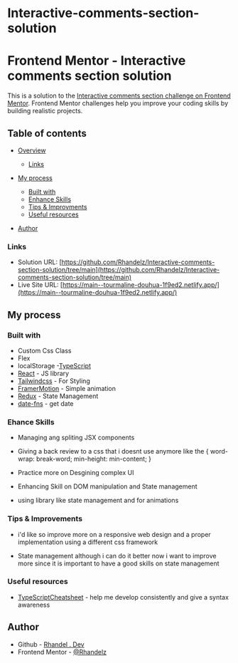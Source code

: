 # Interactive-comments-section-solution

# Frontend Mentor - Interactive comments section solution

This is a solution to the [Interactive comments section challenge on Frontend Mentor](https://www.frontendmentor.io/challenges/interactive-comments-section-iG1RugEG9). Frontend Mentor challenges help you improve your coding skills by building realistic projects.

## Table of contents

- [Overview](#overview)
  - [Links](#links)

- [My process](#my-process)
  - [Built with](#built-with)
  - [Enhance Skills](#what-i-learned)
  - [Tips & Improvments](#continued-development)
  - [Useful resources](#useful-resources) 
- [Author](#author)

### Links

- Solution URL: [https://github.com/Rhandelz/Interactive-comments-section-solution/tree/main](https://github.com/Rhandelz/Interactive-comments-section-solution/tree/main)
- Live Site URL: [https://main--tourmaline-douhua-1f9ed2.netlify.app/](https://main--tourmaline-douhua-1f9ed2.netlify.app/)

## My process

### Built with

- Custom Css Class
- Flex
- localStorage -[TypeScript](https://www.typescriptlang.org/)
- [React](https://reactjs.org/) - JS library
- [Tailwindcss](https://tailwindcss.com/) - For Styling
- [FramerMotion](https://www.framer.com/motion/) - Simple animation
- [Redux](https://redux.js.org/) - State Management
- [date-fns](https://date-fns.org/) - get date

### Ehance Skills

- Managing ang spliting JSX components
- Giving a back review to a css that i doesnt use anymore like the
  {
  word-wrap: break-word;
  min-height: min-content;
  }

- Practice more on Desgining complex UI
- Enhancing Skill on DOM manipulation and State management
- using library like state management and for animations

### Tips & Improvements

- i'd like so improve more on a responsive web design and a proper implementation using a different css framework

- State management although i can do it better now i want to improve more since it is important to have a good skills on state management

### Useful resources

- [TypeScriptCheatsheet](https://react-typescript-cheatsheet.netlify.app/) - help me develop consistently and give a syntax awareness

## Author

- Github - [Rhandel . Dev](https://github.com/Rhandelz)
- Frontend Mentor - [@Rhandelz](https://www.frontendmentor.io/profile/Rhandelz)
